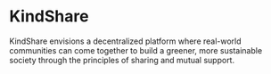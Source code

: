 # KindShare
KindShare envisions a decentralized platform where real-world communities can come together to build a greener, more sustainable society through the principles of sharing and mutual support. 

